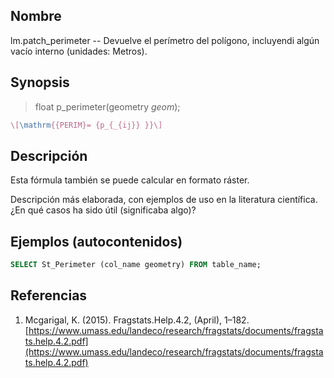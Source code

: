 ## Nombre
lm.patch_perimeter --  Devuelve el perímetro del polígono, incluyendi algún vacío interno (unidades: Metros).

## Synopsis

> float p_perimeter(geometry *geom*);

```tex
\[\mathrm{{PERIM}= {p_{_{ij}} }}\]
```

## Descripción

Esta fórmula también se puede calcular en formato ráster.

Descripción más elaborada, con ejemplos de uso en la literatura científica. ¿En qué casos ha sido útil (significaba algo)?


## Ejemplos (autocontenidos)

```sql
SELECT St_Perimeter (col_name geometry) FROM table_name;
```

## Referencias

1. Mcgarigal, K. (2015). Fragstats.Help.4.2, (April), 1–182. [https://www.umass.edu/landeco/research/fragstats/documents/fragstats.help.4.2.pdf](https://www.umass.edu/landeco/research/fragstats/documents/fragstats.help.4.2.pdf)
